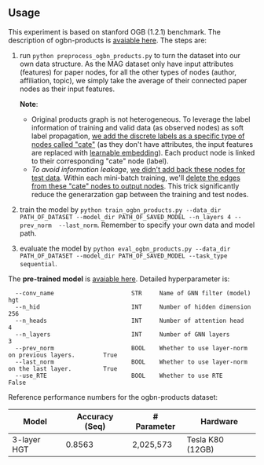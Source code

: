 ## Usage

This experiment is based on stanford OGB (1.2.1) benchmark. The description of ogbn-products is [avaiable here](https://ogb.stanford.edu/docs/nodeprop/#ogbn-products). The steps are:

 
 1. run ```python preprocess_ogbn_products.py``` to turn the dataset into our own data structure. As the MAG dataset only have input attributes (features) for paper nodes, for all the other types of nodes (author, affiliation, topic), we simply take the average of their connected paper nodes as their input features.
 
    **Note**: 
       - Original products graph is not heterogeneous. To leverage the label information of training and valid data (as observed nodes) as soft label propagation, [we add the discrete labels as a specific type of nodes called "cate"](https://github.com/acbull/pyHGT/blob/776c4e61c55a859e7ba4322d8bf8c58fedb51079/ogbn-products/preprocess_ogbn_products.py#L54) (as they don't have attributes, the input features are replaced with [learnable embedding](https://github.com/acbull/pyHGT/blob/1db91eb9b494e6b97bcd9951483ca6e93075820a/ogbn-products/train_ogbn_products.py#L154)). Each product node is linked to their corresponding "cate" node (label).
       - *To avoid information leakage*, [we didn't add back these nodes for test data](https://github.com/acbull/pyHGT/blob/776c4e61c55a859e7ba4322d8bf8c58fedb51079/ogbn-products/preprocess_ogbn_products.py#L55). Within each mini-batch training, we'll [delete the edges from these "cate" nodes to output nodes](https://github.com/acbull/pyHGT/blob/c22373575388a0d9250844087ed0f3bc973dcc85/ogbn-products/train_ogbn_products.py#L104). This trick significantly reduce the generarzation gap between the training and test nodes.


  2. train the model by ```python train_ogbn_products.py --data_dir PATH_OF_DATASET --model_dir PATH_OF_SAVED_MODEL --n_layers 4 --prev_norm  --last_norm```. Remember to specify your own data and model path.

  3. evaluate the model by ```python eval_ogbn_products.py --data_dir PATH_OF_DATASET --model_dir PATH_OF_SAVED_MODEL --task_type sequential```. 

The **pre-trained model** is [avaiable here](https://drive.google.com/file/d/1K5blZmIVOBDZk40_CJcnNgRp1TJ__1ka/view?usp=sharing). Detailed hyperparameter is:


```
  --conv_name                      STR     Name of GNN filter (model)                           hgt
  --n_hid                          INT     Number of hidden dimension                           256
  --n_heads                        INT     Number of attention head                             4
  --n_layers                       INT     Number of GNN layers                                 3
  --prev_norm                      BOOL    Whether to use layer-norm on previous layers.        True
  --last_norm                      BOOL    Whether to use layer-norm on the last layer.         True
  --use_RTE                        BOOL    Whether to use RTE                                   False 
```

Reference performance numbers for the ogbn-products dataset:

| Model        | Accuracy (Seq)   | # Parameter     | Hardware         |
| ---------    | ---------------  | --------------  |--------------    |
| 3-layer HGT  | 0.8563           | 2,025,573       | Tesla K80 (12GB) |
